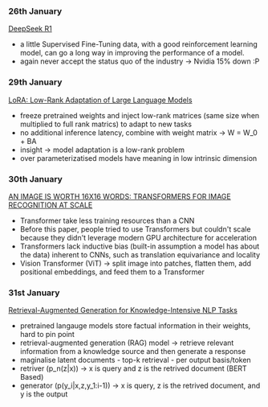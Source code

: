 ### 26th January

[DeepSeek R1](https://github.com/deepseek-ai/DeepSeek-R1/blob/main/DeepSeek_R1.pdf)

- a little Supervised Fine-Tuning data, with a good reinforcement learning model, can go a long way in improving the performance of a model.
- again never accept the status quo of the industry -> Nvidia 15% down :P

### 29th January

[LoRA: Low-Rank Adaptation of Large Language Models](https://arxiv.org/abs/2106.09685)

- freeze pretrained weights and inject low-rank matrices (same size when multiplied to full rank matrics) to adapt to new tasks
- no additional inference latency, combine with weight matrix -> W = W_0 + BA
- insight -> model adaptation is a low-rank problem
- over parameterizatised models have meaning in low intrinsic dimension

### 30th January

[AN IMAGE IS WORTH 16X16 WORDS: TRANSFORMERS FOR IMAGE RECOGNITION AT SCALE](https://arxiv.org/abs/2010.11929)

- Transformer take less training resources than a CNN
- Before this paper, people tried to use Transformers but couldn't scale because they didn't leverage modern GPU architecture for acceleration
- Transformers lack inductive bias (built-in assumption a model has about the data) inherent to CNNs, such as translation equivariance and locality
- Vision Transformer (ViT) -> split image into patches, flatten them, add positional embeddings, and feed them to a Transformer

### 31st January

[Retrieval-Augmented Generation for Knowledge-Intensive NLP Tasks](https://arxiv.org/abs/2005.11401)

- pretrained langauge models store factual information in their weights, hard to pin point 
- retrieval-augmented generation (RAG) model -> retrieve relevant information from a knowledge source and then generate a response
- maginalise latent documents - top-k retrieval - per output basis/token
- retriver (p_n(z|x)) -> x is query and z is the retrived document (BERT Based)
- generator (p(y_i|x,z,y_1:i-1)) -> x is query, z is the retrived document, and y is the output